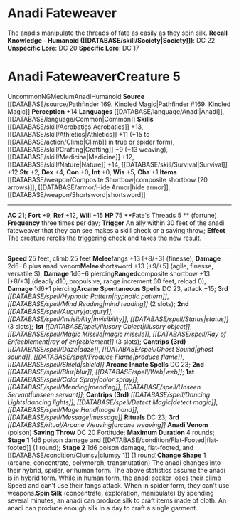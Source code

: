 ﻿---
ac: '21'
alignment: NG
all_resistance: null
burrow_speed: null
charisma: '+1'
climb_speed: '25'
constitution: '+0'
creature_ability:
- Anadi Venom
- Change Shape
- Fate's Threads
- Spin Silk
creature_family: '[[DATABASE/monsterfamily/Anadi|Anadi]]'
dexterity: '+4'
element: null
fly_speed: null
fortitude: '+9'
hardness: null
hp: '75'
id: '1608'
immunity: null
intelligence: '+0'
land_speed: '25'
language:
- '[[DATABASE/language/Anadi|Anadi]]'
- '[[DATABASE/language/Common|Common]]'
level: '5'
max_speed: '25'
name: Anadi Fateweaver
perception: '+14'
rarity: Uncommon
reflex: '+12'
resistance: null
rus_type_level: null
school: null
sense: null
size: Medium
skill:
- '[[DATABASE/skill/Acrobatics|Acrobatics]] +13'
- '[[DATABASE/skill/Athletics|Athletics]] +11'
- '[[DATABASE/skill/Crafting|Crafting]] +9'
- '[[DATABASE/skill/Medicine|Medicine]] +12'
- '[[DATABASE/skill/Nature|Nature]] +14'
- '[[DATABASE/skill/Survival|Survival]] +12'
source: '[[DATABASE/source/Pathfinder 169. Kindled Magic|Pathfinder #169: Kindled
  Magic]]'
speed:
- 25 feet
- climb 25 feet
spell:
- '[[DATABASE/spell/Augury|Augury]]'
- '[[DATABASE/spell/Blur|Blur]]'
- '[[DATABASE/spell/Color Spray|Color Spray]]'
- '[[DATABASE/spell/Dancing Lights|Dancing Lights]]'
- '[[DATABASE/spell/Daze|Daze]]'
- '[[DATABASE/spell/Detect Magic|Detect Magic]]'
- '[[DATABASE/spell/Ghost Sound|Ghost Sound]]'
- '[[DATABASE/spell/Hypnotic Pattern|Hypnotic Pattern]]'
- '[[DATABASE/spell/Illusory Object|Illusory Object]]'
- '[[DATABASE/spell/Invisibility|Invisibility]]'
- '[[DATABASE/spell/Mage Hand|Mage Hand]]'
- '[[DATABASE/spell/Magic Missile|Magic Missile]]'
- '[[DATABASE/spell/Mending|Mending]]'
- '[[DATABASE/spell/Message|Message]]'
- '[[DATABASE/spell/Mind Reading|Mind Reading]]'
- '[[DATABASE/spell/Produce Flame|Produce Flame]]'
- '[[DATABASE/spell/Ray of Enfeeblement|Ray of Enfeeblement]]'
- '[[DATABASE/spell/Shield|Shield]]'
- '[[DATABASE/spell/Status|Status]]'
- '[[DATABASE/spell/Unseen Servant|Unseen Servant]]'
- '[[DATABASE/spell/Web|Web]]'
strength: '+2'
strength_req: '2'
strongest_save:
- Will
swim_speed: null
trait:
- '[[DATABASE/trait/Anadi|Anadi]]'
- '[[DATABASE/trait/Humanoid|Humanoid]]'
- '[[DATABASE/trait/Uncommon|Uncommon]]'
type: Creature
vision: null
weakest_save:
- Fortitude
weakness: null
will: '+15'
wisdom: '+5'

---
# Anadi Fateweaver

The anadis manipulate the threads of fate as easily as they spin silk.
**Recall Knowledge - Humanoid ([[DATABASE/skill/Society|Society]])**: DC 22
**Unspecific Lore**: DC 20
**Specific Lore**: DC 17

# Anadi Fateweaver<span class="item-type">Creature 5</span>

<span class="trait-uncommon item-trait">Uncommon</span><span class="trait-alignment item-trait">NG</span><span class="trait-size item-trait">Medium</span><span class="item-trait">Anadi</span><span class="item-trait">Humanoid</span>
**Source** [[DATABASE/source/Pathfinder 169. Kindled Magic|Pathfinder #169: Kindled Magic]]
**Perception** +14
**Languages** [[DATABASE/language/Anadi|Anadi]], [[DATABASE/language/Common|Common]]
**Skills** [[DATABASE/skill/Acrobatics|Acrobatics]] +13, [[DATABASE/skill/Athletics|Athletics]] +11 (+15 to [[DATABASE/action/Climb|Climb]] in true or spider form), [[DATABASE/skill/Crafting|Crafting]] +9 (+13 weaving), [[DATABASE/skill/Medicine|Medicine]] +12, [[DATABASE/skill/Nature|Nature]] +14, [[DATABASE/skill/Survival|Survival]] +12
**Str** +2, **Dex** +4, **Con** +0, **Int** +0, **Wis** +5, **Cha** +1
**Items** [[DATABASE/weapon/Composite Shortbow|composite shortbow (20 arrows)]], [[DATABASE/armor/Hide Armor|hide armor]], [[DATABASE/weapon/Shortsword|shortsword]]

---
**AC** 21; **Fort** +9, **Ref** +12, **Will** +15
**HP** 75
<span class="in-box-ability">**Fate's Threads <span class="action-icon">5</span> ** (fortune) **Frequency** three times per day; **Trigger** An ally within 30 feet of the anadi fateweaver that they can see makes a skill check or a saving throw; **Effect** The creature rerolls the triggering check and takes the new result.</span>

---
**Speed** 25 feet, climb 25 feet
<span class="in-box-ability">**Melee**fangs +13 [+8/+3] (finesse), **Damage** 2d6+6 plus anadi venom</span><span class="in-box-ability">**Melee**shortsword +13 [+9/+5] (agile, finesse, versatile S), **Damage** 1d6+6 piercing</span><span class="in-box-ability">**Ranged**composite shortbow +13 [+8/+3] (deadly d10, propulsive, range increment 60 feet, reload 0), **Damage** 1d6+1 piercing</span>**Arcane Spontaneous Spells** DC 23, attack +15; **3rd** _[[DATABASE/spell/Hypnotic Pattern|hypnotic pattern]]_, _[[DATABASE/spell/Mind Reading|mind reading]]_ (2 slots); **2nd** _[[DATABASE/spell/Augury|augury]]_, _[[DATABASE/spell/Invisibility|invisibility]]_, _[[DATABASE/spell/Status|status]]_ (3 slots); **1st** _[[DATABASE/spell/Illusory Object|illusory object]]_, _[[DATABASE/spell/Magic Missile|magic missile]]_, _[[DATABASE/spell/Ray of Enfeeblement|ray of enfeeblement]]_ (3 slots); **Cantrips** **(3rd)** _[[DATABASE/spell/Daze|daze]]_, _[[DATABASE/spell/Ghost Sound|ghost sound]]_, _[[DATABASE/spell/Produce Flame|produce flame]]_, _[[DATABASE/spell/Shield|shield]]_
**Arcane Innate Spells** DC 23; **2nd** _[[DATABASE/spell/Blur|blur]]_, _[[DATABASE/spell/Web|web]]_; **1st** _[[DATABASE/spell/Color Spray|color spray]]_, _[[DATABASE/spell/Mending|mending]]_, _[[DATABASE/spell/Unseen Servant|unseen servant]]_; **Cantrips** **(3rd)** _[[DATABASE/spell/Dancing Lights|dancing lights]]_, _[[DATABASE/spell/Detect Magic|detect magic]]_, _[[DATABASE/spell/Mage Hand|mage hand]]_, _[[DATABASE/spell/Message|message]]_
**Rituals** DC 23; **3rd** _[[DATABASE/ritual/Arcane Weaving|arcane weaving]]_
<span class="in-box-ability">**Anadi Venom** (poison) **Saving Throw** DC 20 Fortitude; **Maximum Duration** 4 rounds; **Stage 1** 1d6 poison damage and [[DATABASE/condition/Flat-Footed|flat-footed]] (1 round); **Stage 2** 1d6 poison damage, flat-footed, and [[DATABASE/condition/Clumsy|clumsy 1]] (1 round)</span><span class="in-box-ability">**Change Shape** <span class="action-icon">1</span> (arcane, concentrate, polymorph, transmutation) The anadi changes into their hybrid, spider, or human form. The above statistics assume the anadi is in hybrid form. While in human form, the anadi seeker loses their climb Speed and can't use their fangs attack. When in spider form, they can't use weapons.</span><span class="in-box-ability">**Spin Silk** (concentrate, exploration, manipulate) By spending several minutes, an anadi can produce silk to craft items made of cloth. An anadi can produce enough silk in a day to craft a single garment.</span>
